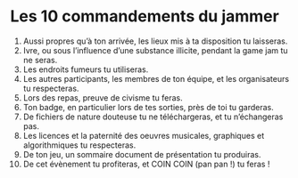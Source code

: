 Les 10 commandements du jammer
===

1. Aussi propres qu’à ton arrivée, les lieux mis à ta disposition tu laisseras.
2. Ivre, ou sous l’influence d’une substance illicite, pendant la game jam tu ne seras.
3. Les endroits fumeurs tu utiliseras.
4. Les autres participants, les membres de ton équipe, et les organisateurs tu respecteras.
5. Lors des repas, preuve de civisme tu feras.
6. Ton badge, en particulier lors de tes sorties, près de toi tu garderas.
7. De fichiers de nature douteuse tu ne téléchargeras, et tu n’échangeras pas.
8. Les licences et la paternité des oeuvres musicales, graphiques et algorithmiques tu respecteras.
9. De ton jeu, un sommaire document de présentation tu produiras.
10. De cet évènement tu profiteras, et COIN COIN (pan pan !) tu feras !


